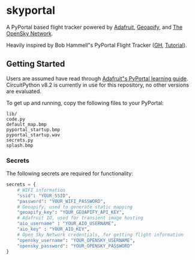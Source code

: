 # skyportal
A PyPortal based flight tracker powered by [Adafruit](https://io.adafruit.com/), [Geoapify](https://www.geoapify.com/), and [The OpenSky Network](https://opensky-network.org/).

Heavily inspired by Bob Hammell"s PyPortal Flight Tracker ([GH](https://github.com/rhammell/pyportal-flight-tracker), [Tutorial](https://www.hackster.io/rhammell/pyportal-flight-tracker-0be6b0#story)).

## Getting Started
Users are assumed have read through [Adafruit"s PyPortal learning guide](https://learn.adafruit.com/adafruit-pyportal). CircuitPython v8.2 is currently in use for this repository, no other versions are evaluated.

To get up and running, copy the following files to your PyPortal:

```
lib/
code.py
default_map.bmp
pyportal_startup.bmp
pyportal_startup.wav
secrets.py
splash.bmp
```

### Secrets
The following secrets are required for functionality:

```py
secrets = {
    # WIFI information
    "ssid": "YOUR_SSID",
    "password": "YOUR_WIFI_PASSWORD",
    # Geoapify, used to generate static mapping
    "geoapify_key": "YOUR_GEOAPIFY_API_KEY",
    # Adafruit IO, used for transient image hosting
    "aio_username" : "YOUR_AIO_USERNAME",
    "aio_key" : "YOUR_AIO_KEY",
    # Open Sky Network credentials, for getting flight information
    "opensky_username": "YOUR_OPENSKY_USERNAME",
    "opensky_password": "YOUR_OPENSKY_PASSWORD"
}
```
